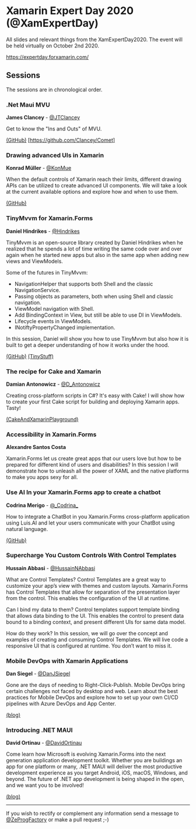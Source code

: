 # Xamarin Expert Day 2020 (@XamExpertDay)

All slides and relevant things from the XamExpertDay2020. The event will be held virtually on October 2nd  2020.

 https://expertday.forxamarin.com/
          
## Sessions

The sessions are in chronological order.
    

  

### .Net Maui MVU

**James Clancey** - [@JTClancey](https://twitter.com/jtclancey)

Get to know the "Ins and Outs" of MVU.

[(GitHub)](github.com/clancey/ )     [https://github.com/Clancey/Comet]
     
     

### Drawing advanced UIs in Xamarin

**Konrad Müller** - [@KonMue](https://twitter.com/konmue)

When the default controls of Xamarin reach their limits, different drawing APIs can be utilized to create advanced UI components.
We will take a look at the current available options and explore how and when to use them.

[(GitHub)](https://github.com/krdmllr/ ) 
    
    

### TinyMvvm for Xamarin.Forms

**Daniel Hindrikes** - [@Hindrikes](https://twitter.com/hindrikes)

TinyMvvm is an open-source library created by Daniel Hindrikes when he realized that he spends a lot of time writing the same code over and over again when he started new apps but also in the same app when adding new views and ViewModels.

Some of the futures in TinyMvvm:
* NavigationHelper that supports both Shell and the classic NavigationService.
* Passing objects as parameters, both when using Shell and classic navigation.
* ViewModel navigation with Shell.
* Add BindingContext in View, but still be able to use DI in ViewModels.
* Lifecycle events in ViewModels.
* INotiftyPropertyChanged implementation.

In this session, Daniel will show you how to use TinyMvvm but also how it is built to get a deeper understanding of how it works under the hood.

[(GitHub)](https://github.com/dhindrik/)    [(TinyStuff)](https://github.com/tinystuff)    
    



### The recipe for Cake and Xamarin

**Damian Antonowicz** - [@D_Antonowicz](https://twitter.com/D_Antonowicz)

Creating cross-platform scripts in C#? It's easy with Cake! I will show how to create your first Cake script for building and deploying Xamarin apps. Tasty! 

[(CakeAndXamarinPlayground)](https://github.com/DamianAntonowicz/CakeAndXamarinPlayground/)




### Accessibility in Xamarin.Forms

**Alexandre Santos Costa**

Xamarin.Forms let us create great apps that our users love but how to be prepared for different kind of users and disabilities? In this session I will demonstrate how to unleash all the power of XAML and the native platforms to make you apps sexy for all.
    
    
### Use AI In your Xamarin.Forms app to create a chatbot

**Codrina Merigo** - [@&#95;Codrina&#95;](https://twitter.com/_Codrina_)

How to integrate a ChatBot in you Xamarin.Forms cross-platform application using Luis.AI and let your users communicate with your ChatBot using natural language.

[(GitHub)](https://github.com/codrinamerigo/)

   


### Supercharge You Custom Controls With Control Templates

**Hussain Abbasi** - [@HussainNAbbasi](https://twitter.com/HussainNAbbasi)

What are Control Templates?
Control Templates are a great way to customize your app’s view with themes and custom layouts. Xamarin.Forms has Control Templates that allow for separation of the presentation layer from the control. This enables the configuration of the UI at runtime.

Can I bind my data to them?
Control templates support template binding that allows data binding to the UI. This enables the control to present data bound to a binding context, and present different UIs for same data model.

How do they work?
In this session, we will go over the concept and examples of creating and consuming Control Templates. We will live code a responsive UI that is configured at runtime. You don’t want to miss it.
    
    

### Mobile DevOps with Xamarin Applications

**Dan Siegel** - [@DanJSiegel](https://twitter.com/DanJSiegel)

Gone are the days of needing to Right-Click-Publish. Mobile DevOps bring certain challenges not faced by desktop and web. Learn about the best practices for Mobile DevOps and explore how to set up your own CI/CD pipelines with Azure DevOps and App Center.

[(blog)](https://dansiegel.net/)

   


### Introducing .NET MAUI

**David Ortinau** - [@DavidOrtinau](https://twitter.com/davidortinau)

Come learn how Microsoft is evolving Xamarin.Forms into the next generation application development toolkit. Whether you are buildings an app for one platform or many, .NET MAUI will deliver the most productive development experience as you target Android, iOS, macOS, Windows, and beyond. The future of .NET app development is being shaped in the open, and we want you to be involved!

[(blog)](https://davidortinau.com/)
    
    

------

If you wish to rectify or complement any information send a message to [@ZeProgFactory](https://twitter.com/ZeProgFactory) or make a pull request ;-)
